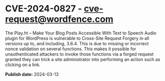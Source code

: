 # CVE-2024-0827 - cve-request@wordfence.com

The Play.ht – Make Your Blog Posts Accessible With Text to Speech Audio plugin for WordPress is vulnerable to Cross-Site Request Forgery in all versions up to, and including, 3.6.4. This is due to missing or incorrect nonce validation on several functions. This makes it possible for unauthenticated attackers to invoke those functions via a forged request granted they can trick a site administrator into performing an action such as clicking on a link.

**Publish date:** 2024-03-13
